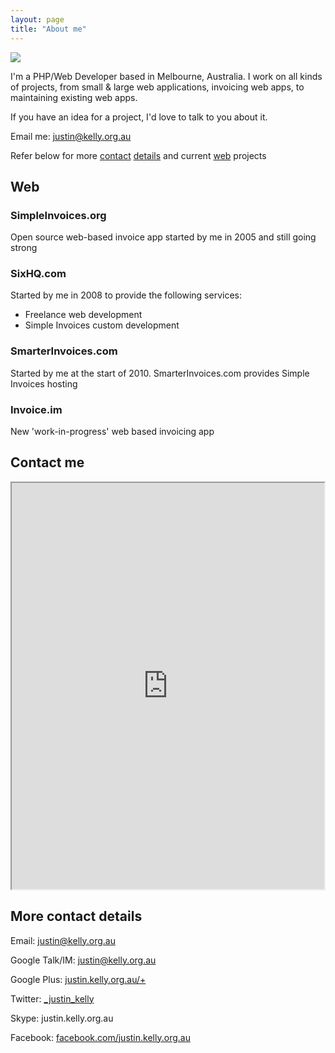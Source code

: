 ```yaml
---
layout: page
title: "About me"
---
```


![](http://justin.kelly.org.au/resume_files/author.png)

I'm a PHP/Web Developer based in Melbourne, Australia.  I work on all kinds of projects, from small & large web applications, invoicing web apps, to maintaining existing web apps.

If you have an idea for a project, I'd love to talk to you about it.

Email me: <a href="mailto:justin@kelly.org.au">justin@kelly.org.au</a>

Refer below for more [contact](#contact_form) [details](#contact_details) and current [web](#web) projects

<a id="web"></a>
## Web

### SimpleInvoices.org

Open source web-based invoice app started by me in 2005 and still going strong

### SixHQ.com

Started by me in 2008 to provide the following services:

* Freelance web development
* Simple Invoices custom development

### SmarterInvoices.com

Started by me at the start of 2010. SmarterInvoices.com provides Simple Invoices hosting

### Invoice.im

New 'work-in-progress' web based invoicing app 

<a id="contact_form"></a>
## Contact me
<iframe width="500px" height="650px" src="http://justin.kelly.org.au/contact.php"><br /></iframe>

<a id="contact_details"></a>
## More contact details

Email: <a href="mailto:justin@kelly.org.au">justin@kelly.org.au</a>

Google Talk/IM: <a href="mailto:justin@kelly.org.au">justin@kelly.org.au</a>

Google Plus: <a href="http://justin.kelly.org.au/+">justin.kelly.org.au/+</a>

Twitter: <a href="http://twitter.com/_justin_kelly">_justin_kelly</a>

Skype: justin.kelly.org.au

Facebook: <a href="http://facebook.com/justin.kelly.org.au">facebook.com/justin.kelly.org.au</a>
